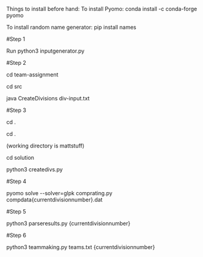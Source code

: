 Things to install before hand:
To install Pyomo:
conda install -c conda-forge pyomo

To install random name generator:
pip install names


#Step 1

Run python3 inputgenerator.py

#Step 2

cd team-assignment 

cd src

java CreateDivisions div-input.txt

#Step 3

cd .

cd .

(working directory is mattstuff)

cd solution

python3 createdivs.py

#Step 4

pyomo solve --solver=glpk comprating.py compdata{currentdivisionnumber}.dat

#Step 5

python3 parseresults.py {currentdivisionnumber}

#Step 6

python3 teammaking.py teams.txt {currentdivisionnumber}



